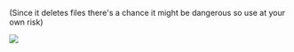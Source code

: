 (Since it deletes files there's a chance it might be dangerous so use at your own risk)

![](http://i.imgur.com/vjmjfwi.png)
